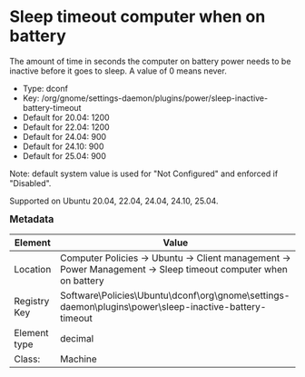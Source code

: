 # Sleep timeout computer when on battery

The amount of time in seconds the computer on battery power needs to be inactive before it goes to sleep. A value of 0 means never.

- Type: dconf
- Key: /org/gnome/settings-daemon/plugins/power/sleep-inactive-battery-timeout
- Default for 20.04: 1200
- Default for 22.04: 1200
- Default for 24.04: 900
- Default for 24.10: 900
- Default for 25.04: 900

Note: default system value is used for "Not Configured" and enforced if "Disabled".

Supported on Ubuntu 20.04, 22.04, 24.04, 24.10, 25.04.



<span style="font-size: larger;">**Metadata**</span>

| Element      | Value            |
| ---          | ---              |
| Location     | Computer Policies -> Ubuntu -> Client management -> Power Management -> Sleep timeout computer when on battery    |
| Registry Key | Software\Policies\Ubuntu\dconf\org\gnome\settings-daemon\plugins\power\sleep-inactive-battery-timeout         |
| Element type | decimal |
| Class:       | Machine       |

